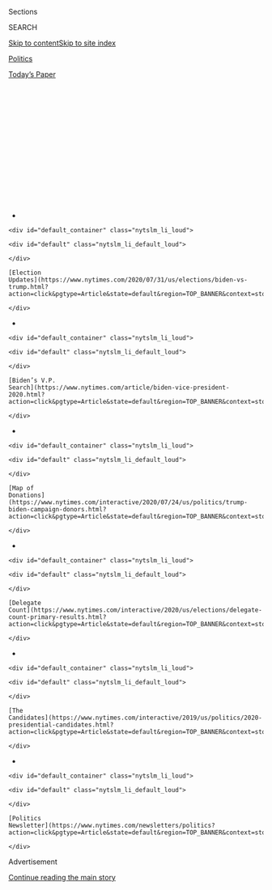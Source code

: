 <div id="app">

<div>

<div>

<div>

<div class="NYTAppHideMasthead css-1q2w90k e1suatyy0">

<div class="section css-ui9rw0 e1suatyy2">

<div class="css-eph4ug er09x8g0">

<div class="css-6n7j50">

</div>

<span class="css-1dv1kvn">Sections</span>

<div class="css-10488qs">

<span class="css-1dv1kvn">SEARCH</span>

</div>

[Skip to content](#site-content)[Skip to site
index](#site-index)

</div>

<div id="masthead-section-label" class="css-1wr3we4 eaxe0e00">

[Politics](https://www.nytimes.com/section/politics)

</div>

<div class="css-10698na e1huz5gh0">

</div>

</div>

<div id="masthead-bar-one" class="section hasLinks css-15hmgas e1csuq9d3">

<div class="css-uqyvli e1csuq9d0">

</div>

<div class="css-1uqjmks e1csuq9d1">

</div>

<div class="css-9e9ivx">

[](https://myaccount.nytimes.com/auth/login?response_type=cookie&client_id=vi)

</div>

<div class="css-1bvtpon e1csuq9d2">

[Today’s
Paper](https://www.nytimes.com/section/todayspaper)

</div>

</div>

</div>

</div>

<div data-aria-hidden="false">

<div id="site-content" data-role="main">

<div>

<div class="css-1aor85t" style="opacity:0.000000001;z-index:-1;visibility:hidden">

<div class="css-1hqnpie">

<div class="css-epjblv">

<span class="css-17xtcya">[Politics](/section/politics)</span><span class="css-x15j1o">|</span><span class="css-fwqvlz">The
Quiet Hand of Conservative Groups in the Anti-Lockdown
Protests</span>

</div>

<div class="css-k008qs">

<div class="css-1iwv8en">

<span class="css-18z7m18"></span>

<div>

</div>

</div>

<span class="css-1n6z4y">https://nyti.ms/3eFiGRd</span>

<div class="css-1705lsu">

<div class="css-4xjgmj">

<div class="css-4skfbu" data-role="toolbar" data-aria-label="Social Media Share buttons, Save button, and Comments Panel with current comment count" data-testid="share-tools">

  - 
  - 
  - 
  - 
    
    <div class="css-6n7j50">
    
    </div>

  - 

</div>

</div>

</div>

</div>

</div>

</div>

<div id="NYT_TOP_BANNER_REGION" class="css-13pd83m">

<div>

<div id="styln-elections-notifications-menu" class="section interactive-content interactive-size-medium css-1edisqu">

<div class="css-17ih8de interactive-body">

<div class="nytslm_innerContainer" data-aria-live="polite">

<div class="nytslm_title">

</div>

  - 
    
    <div id="default_container" class="nytslm_li_loud">
    
    <div id="default" class="nytslm_li_default_loud">
    
    </div>
    
    [Election
    Updates](https://www.nytimes.com/2020/07/31/us/elections/biden-vs-trump.html?action=click&pgtype=Article&state=default&region=TOP_BANNER&context=storylines_menu)
    
    </div>

  - 
    
    <div id="default_container" class="nytslm_li_loud">
    
    <div id="default" class="nytslm_li_default_loud">
    
    </div>
    
    [Biden’s V.P.
    Search](https://www.nytimes.com/article/biden-vice-president-2020.html?action=click&pgtype=Article&state=default&region=TOP_BANNER&context=storylines_menu)
    
    </div>

  - 
    
    <div id="default_container" class="nytslm_li_loud">
    
    <div id="default" class="nytslm_li_default_loud">
    
    </div>
    
    [Map of
    Donations](https://www.nytimes.com/interactive/2020/07/24/us/politics/trump-biden-campaign-donors.html?action=click&pgtype=Article&state=default&region=TOP_BANNER&context=storylines_menu)
    
    </div>

  - 
    
    <div id="default_container" class="nytslm_li_loud">
    
    <div id="default" class="nytslm_li_default_loud">
    
    </div>
    
    [Delegate
    Count](https://www.nytimes.com/interactive/2020/us/elections/delegate-count-primary-results.html?action=click&pgtype=Article&state=default&region=TOP_BANNER&context=storylines_menu)
    
    </div>

  - 
    
    <div id="default_container" class="nytslm_li_loud">
    
    <div id="default" class="nytslm_li_default_loud">
    
    </div>
    
    [The
    Candidates](https://www.nytimes.com/interactive/2019/us/politics/2020-presidential-candidates.html?action=click&pgtype=Article&state=default&region=TOP_BANNER&context=storylines_menu)
    
    </div>

  - 
    
    <div id="default_container" class="nytslm_li_loud">
    
    <div id="default" class="nytslm_li_default_loud">
    
    </div>
    
    [Politics
    Newsletter](https://www.nytimes.com/newsletters/politics?action=click&pgtype=Article&state=default&region=TOP_BANNER&context=storylines_menu)
    
    </div>

</div>

</div>

</div>

</div>

</div>

<div id="top-wrapper" class="css-1sy8kpn">

<div id="top-slug" class="css-l9onyx">

Advertisement

</div>

[Continue reading the main
story](#after-top)

<div class="ad top-wrapper" style="text-align:center;height:100%;display:block;min-height:250px">

<div id="top" class="place-ad" data-position="top" data-size-key="top">

</div>

</div>

<div id="after-top">

</div>

</div>

<div>

<div id="sponsor-wrapper" class="css-1hyfx7x">

<div id="sponsor-slug" class="css-19vbshk">

Supported by

</div>

[Continue reading the main
story](#after-sponsor)

<div id="sponsor" class="ad sponsor-wrapper" style="text-align:center;height:100%;display:block">

</div>

<div id="after-sponsor">

</div>

</div>

<div class="css-186x18t">

</div>

<div class="css-1vkm6nb ehdk2mb0">

# The Quiet Hand of Conservative Groups in the Anti-Lockdown Protests

</div>

Groups in a loose coalition have tapped their networks to drive up
turnout at recent rallies in state capitals and financed lawsuits,
polling and research to combat the stay-at-home orders.

<div class="css-79elbk" data-testid="photoviewer-wrapper">

<div class="css-z3e15g" data-testid="photoviewer-wrapper-hidden">

</div>

<div class="css-1a48zt4 ehw59r15" data-testid="photoviewer-children">

![<span class="css-16f3y1r e13ogyst0" data-aria-hidden="true">People
protested at the Washington State Capitol in Olympia on Sunday.
Organizers see the events as unifying social and fiscal conservatives as
well as civil
libertarians.</span><span class="css-cnj6d5 e1z0qqy90" itemprop="copyrightHolder"><span class="css-1ly73wi e1tej78p0">Credit...</span><span><span>Ruth
Fremson/The New York
Times</span></span></span>](https://static01.nyt.com/images/2020/04/21/us/politics/21protests-politics/merlin_171732069_a17ff660-2d19-45e9-9d99-4e28417d9ae4-articleLarge.jpg?quality=75&auto=webp&disable=upscale)

</div>

</div>

<div class="css-18e8msd">

<div class="css-otjvjh epjyd6m0">

<div class="css-nmf14i ey68jwv0" data-aria-hidden="true">

[![Kenneth P.
Vogel](https://static01.nyt.com/images/2018/02/20/multimedia/author-kenneth-p-vogel/author-kenneth-p-vogel-thumbLarge-v3.png
"Kenneth P. Vogel")](https://www.nytimes.com/by/kenneth-p-vogel)[![Jim
Rutenberg](https://static01.nyt.com/images/2018/02/20/multimedia/author-jim-rutenberg/author-jim-rutenberg-thumbLarge.jpg
"Jim Rutenberg")](https://www.nytimes.com/by/jim-rutenberg)[![Lisa
Lerer](https://static01.nyt.com/images/2018/09/11/us/politics/author-lisa-lerer/lisa-lerer-headshot-thumbLarge.png
"Lisa Lerer")](https://www.nytimes.com/by/lisa-lerer)

</div>

<div class="css-1baulvz">

By [<span class="css-1baulvz" itemprop="name">Kenneth P.
Vogel</span>](https://www.nytimes.com/by/kenneth-p-vogel),
[<span class="css-1baulvz" itemprop="name">Jim
Rutenberg</span>](https://www.nytimes.com/by/jim-rutenberg) and
[<span class="css-1baulvz last-byline" itemprop="name">Lisa
Lerer</span>](https://www.nytimes.com/by/lisa-lerer)

</div>

</div>

  - 
    
    <div class="css-ld3wwf e16638kd2">
    
    April 21,
    2020
    
    </div>

  - 
    
    <div class="css-4xjgmj">
    
    <div class="css-d8bdto" data-role="toolbar" data-aria-label="Social Media Share buttons, Save button, and Comments Panel with current comment count" data-testid="share-tools">
    
      - 
      - 
      - 
      - 
        
        <div class="css-6n7j50">
        
        </div>
    
      - 
    
    </div>
    
    </div>

</div>

</div>

<div class="section meteredContent css-1r7ky0e" name="articleBody" itemprop="articleBody">

<div class="css-1fanzo5 StoryBodyCompanionColumn">

<div class="css-53u6y8">

WASHINGTON — An informal coalition of influential conservative leaders
and groups, some with close connections to the White House, has been
quietly working to nurture protests and apply political and legal
pressure to overturn state and local orders intended to stop the spread
of the coronavirus.

The groups have tapped their networks to drive up turnout at [recent
rallies](https://www.nytimes.com/2020/04/18/us/texas-protests-stay-at-home.html)
in state capitals, dispatched their lawyers to file lawsuits, and paid
for polling and research to undercut the arguments behind restrictions
that have closed businesses and [limited the movement of most
Americans](https://www.nytimes.com/interactive/2020/us/coronavirus-stay-at-home-order.html).

Among those fighting the orders are FreedomWorks and Tea Party Patriots,
which played pivotal roles in the beginning of Tea Party protests
starting more than a decade ago. Also involved are a law firm led partly
by former Trump White House officials, a network of state-based
conservative policy groups, and an ad hoc coalition of conservative
leaders known as Save Our Country that has advised the White House on
strategies for a tiered reopening of the economy.

The effort picked up some influential support on Tuesday, when Attorney
General William P. Barr [expressed
concerns](https://www.hughhewitt.com/attorney-general-william-barr-on-the-crisis/)
about state-level restrictions potentially infringing on constitutional
rights, and suggested that, if that occurred, the Justice Department
might<span class="css-8l6xbc evw5hdy0"> </span>weigh in, including by
supporting legal challenges by others. Separately, in Wisconsin,
Republicans in the state legislature sued to block the Democratic
governor’s order extending stay-at-home rules through May 26.

</div>

</div>

<div class="css-1fanzo5 StoryBodyCompanionColumn">

<div class="css-53u6y8">

Those helping orchestrate the fight against restrictions predict the
effort could energize the right in the same way the Tea Party movement
did in 2009 and 2010, and potentially be helpful to President Trump as
he campaigns for re-election. But the cause has yet to demonstrate that
kind of traction.

[Polls
show](https://www.nbcnews.com/politics/meet-the-press/poll-six-10-support-keeping-stay-home-restrictions-fight-coronavirus-n1187011)
a majority of Americans are more concerned about reopening the country
too quickly than they are about the damage to the economy. And
coronavirus protests have drawn smaller crowds ranging from a few dozen
to several thousand at a rally in Michigan last week.

Conditions are hardly ideal for a protest movement related to the virus.
In addition to the health risks, demonstrators potentially [face legal
exposure](https://www.nj.com/coronavirus/2020/04/woman-charged-for-organizing-protest-of-murphys-coronavirus-stay-at-home-order.html)
for violating the very measures they are protesting. Plus, some key
[Republican
leaders](https://www.nytimes.com/2020/04/03/us/politics/maryland-coronavirus.html)
have [embraced the types of
restrictions](https://www.nytimes.com/2020/03/16/us/politics/virus-primary-2020-ohio.html)
being targeted, while powerful grass-roots mobilizing groups, including
those spearheaded by the billionaire activist Charles Koch, have so far
not embraced the protests.

Still, the fight has emerged as a galvanizing cause for a vocal element
of Mr. Trump’s base and others on the political right. Organizers see it
as unifying social conservatives, who view the orders as targeting
religious groups; fiscal conservatives who chafe at the economic
devastation wrought by the restrictions on businesses; and civil
libertarians who contend that the restrictions infringe on
constitutional rights.

“Groups are united in purpose on this,” said Noah Wall, advocacy
director for FreedomWorks, which in 2009 organized a Tea Party protest
that drew[tens of thousands of
people](https://www.politico.com/story/2009/09/a-march-but-is-it-a-movement-027058)
or
[more](https://www.latimes.com/archives/la-xpm-2009-sep-15-na-crowd15-story.html)
to Washington. He described the current efforts as appealing to a “much
broader” group. “This is about people who want to get back to work and
leave their homes,” he said.

</div>

</div>

<div class="css-1fanzo5 StoryBodyCompanionColumn">

<div class="css-53u6y8">

More than 10 protests are planned for this week, Mr. Wall said, adding
that elected officials “are going to see a lot of angry activists, and I
think that could change minds.”

</div>

</div>

<div class="css-79elbk" data-testid="photoviewer-wrapper">

<div class="css-z3e15g" data-testid="photoviewer-wrapper-hidden">

</div>

<div class="css-1a48zt4 ehw59r15" data-testid="photoviewer-children">

![<span class="css-16f3y1r e13ogyst0" data-aria-hidden="true">Trump
merchandise was for sale at a protest in Harrisburg, Pa., on
Monday.</span><span class="css-cnj6d5 e1z0qqy90" itemprop="copyrightHolder"><span class="css-1ly73wi e1tej78p0">Credit...</span><span>Rachel
Wisniewski/Reuters</span></span>](https://static01.nyt.com/images/2020/04/21/us/politics/21protests-politics2/merlin_171758313_38e33560-881a-464d-93ea-aaeac64b95ca-articleLarge.jpg?quality=75&auto=webp&disable=upscale)

</div>

</div>

<div class="css-1fanzo5 StoryBodyCompanionColumn">

<div class="css-53u6y8">

The protests mostly appear to have been organized by local residents,
and are framed primarily as pushback against what they view as
government overreach. But some rallies have prominently featured
iconography boosting Mr. Trump and Republicans and denouncing Democrats,
as well the occasional Confederate flag and signs promoting conspiracy
theories.

As was the case with the Tea Party movement, established national groups
that generally align with the Republican Party have sought to fuel the
protests, harnessing their energy in a manner that can increase their
profiles and build their membership base and donor
rolls.

<div id="NYT_MAIN_CONTENT_1_REGION" class="css-9tf9ac">

<div>

<div id="styln-nfldraft-updates-block" class="section interactive-content interactive-size-medium css-1ftcdic">

<div class="css-17ih8de interactive-body">

<div id="styln-briefing-block" data-asset-id="">

<div class="briefing-block-header-section">

# [Latest Updates: 2020 Election](https://www.nytimes.com/2020/07/31/us/elections/biden-vs-trump.html?action=click&pgtype=Article&state=default&region=MAIN_CONTENT_1&context=storylines_live_updates)

<div class="briefing-block-ts">

Updated 2020-08-01T01:26:45.732Z

</div>

</div>

  - [Kamala Harris, a top vice-presidential contender, confronts double
    standards.](https://www.nytimes.com/2020/07/31/us/elections/biden-vs-trump.html?action=click&pgtype=Article&state=default&region=MAIN_CONTENT_1&context=storylines_live_updates#link-29fdff45)
  - [Karen Bass and Susan Rice are rising on Biden’s vice-presidential
    shortlist.](https://www.nytimes.com/2020/07/31/us/elections/biden-vs-trump.html?action=click&pgtype=Article&state=default&region=MAIN_CONTENT_1&context=storylines_live_updates#link-13ec3d9c)
  - [Trump says Russian bounties to kill U.S. troops ‘never took
    place.’](https://www.nytimes.com/2020/07/31/us/elections/biden-vs-trump.html?action=click&pgtype=Article&state=default&region=MAIN_CONTENT_1&context=storylines_live_updates#link-49e9a016)

<div class="briefing-block-footer">

<div class="briefing-block-footer-meta">

[See more
updates](https://www.nytimes.com/2020/07/31/us/elections/biden-vs-trump.html?action=click&pgtype=Article&state=default&region=MAIN_CONTENT_1&context=storylines_live_updates)

</div>

</div>

</div>

</div>

</div>

</div>

</div>

Nonprofit groups including FreedomWorks and Tea Party Patriots have used
their social media accounts and text and email lists to spread the word
about protests across the country.

Most of FreedomWorks’s 40 employees are working remotely on the effort,
helping to connect local protesters and set up websites for them. The
group is considering paid digital advertising to further increase
turnout, and has been conducting weekly tracking polls in swing suburban
districts that it says show support for reopening parts of country. It
is sharing the data with advisers on the president’s economic task force
and other conservative allies on Capitol Hill.

While social media has been a key platform for organizing the protests,
those efforts have drawn scrutiny. Facebook [removed some
posts](https://www.cnn.com/2020/04/20/politics/facebook-covid-shutdown-protests/index.html)
devoted to the protests on Monday for encouraging violations of social
distancing laws. And similarities in online organizing efforts behind
different protests have sparked accusations that they are not, in fact,
organic grass-roots campaigns, but “astroturfing” efforts that are
manipulated by Washington conservatives to appear locally driven.

</div>

</div>

<div class="css-1fanzo5 StoryBodyCompanionColumn">

<div class="css-53u6y8">

Organizers of recent protests in Oklahoma acknowledged that FreedomWorks
helped arrange the events and said they hoped the “rolling protests,”
which were intended to keep people in their vehicles, helped Mr. Trump
politically. But they stressed that the events reflected real concerns
from real people about the economic damage inflicted by mitigation
measures.

Carol Hefner, an Oklahoma co-chair of Mr. Trump’s 2016 campaign who
helped organize a protest last week in Oklahoma City, cited the state’s
flat terrain as a factor in any decision to ease restrictions. “We have
a lot of wind and the wind has pretty much helped us here,” she said.
“We are in a much better position than many of the other states to go
ahead and open back up.”

Ronda Vuillemont-Smith, an Oklahoma HVAC contractor who helped with the
capital rally and another one on Monday in Tulsa, said she encouraged
protesters to remain in their vehicles. But Ms. Vuillemont-Smith, who
serves on FreedomWorks’s activist advisory council, added, “I see
absolutely no risks whatsoever” for open-air protests. “We are adults.
We assume personal responsibility for the decisions that we make,” she
said.

The Oklahoma organizers and Mr. Wall, as well as the White House and the
Trump campaign, said there was no coordination between the protests and
Mr. Trump’s
team.

</div>

</div>

<div class="css-79elbk" data-testid="photoviewer-wrapper">

<div class="css-z3e15g" data-testid="photoviewer-wrapper-hidden">

</div>

<div class="css-1a48zt4 ehw59r15" data-testid="photoviewer-children">

<div class="css-1xdhyk6 erfvjey0">

<span class="css-1ly73wi e1tej78p0">Image</span>

<div class="css-zjzyr8">

<div data-testid="lazyimage-container" style="height:291.28888888888883px">

</div>

</div>

</div>

<span class="css-16f3y1r e13ogyst0" data-aria-hidden="true">Ronda
Vuillemont-Smith, who helped with two protests in Oklahoma, said she
encouraged protesters to remain in their
vehicles.</span><span class="css-cnj6d5 e1z0qqy90" itemprop="copyrightHolder"><span class="css-1ly73wi e1tej78p0">Credit...</span><span>Matt
Barnard/Tulsa World, via Associated Press</span></span>

</div>

</div>

<div class="css-1fanzo5 StoryBodyCompanionColumn">

<div class="css-53u6y8">

But the protests coincide with messages from Mr. Trump, and have been
helped and organized by his supporters, some of whom have begun new
ventures to advance the cause.

One of them is Reopen America Political Action Committee, which aims to
bring small business owners to Washington to lobby lawmakers to reopen,
starting with a 24-hour rally at the White House on May 1 — the target
Mr. Trump set for reopening.

</div>

</div>

<div class="css-1fanzo5 StoryBodyCompanionColumn">

<div class="css-53u6y8">

The group, which was [created this
month](https://docquery.fec.gov/cgi-bin/forms/C00742890/1402019/), has
yet to [report any financial
activity](https://docquery.fec.gov/pdf/091/202004159219312091/202004159219312091.pdf).
But its founder, Suzzanne Monk, who is active on Twitter with the handle
[@Trumpertarian](https://twitter.com/Trumpertarian), called the idea for
the rally “pushback against these governors who want to stay shut down
far beyond their economic capacity to do so.”

Support for the protests features more direct ties to the White House
than simply support for Mr. Trump. The administration recently formed an
advisory group for reopening the economy that included Stephen Moore,
the conservative economics commentator. Mr. Moore had been coordinating
with FreedomWorks, the Tea Party Patriots and the American Legislative
Exchange Council in a coalition called “[Save Our
Country](https://www.washingtonpost.com/business/2020/04/13/trump-reopen-economy-conservative-groups-coronavirus/),”
which was formed to push for a quicker easing of restrictions.

At the same time, Mr. Moore was communicating with a group of local
activists in Wisconsin involved in organizing a protest at the State
Capitol set for Friday. On a conservative [YouTube
program](https://www.youtube.com/watch?v=2h7czFYx6-s&feature=youtu.be&t=856)
that went online the day Mr. Trump named him to the task force, Mr.
Moore said he had “one big donor in Wisconsin” who had pledged financial
support for the protesters, telling him, “‘Steve, I promise, I will pay
the bail and legal fees of anyone who gets arrested.’”

In an interview with The New York Times, Mr. Moore declined to identify
the donor, but said, “I do think you’re going to see these start to
erupt.”

He said he would probably turn down an invitation to speak at the
protest in Wisconsin, because “it’s important that no one be under the
impression that it’s sponsored or directed by national groups in
Washington.”

A legal offensive against the restrictions is also being waged by groups
and individuals supportive of Mr. Trump.

Mr. Barr’s comments on Tuesday came a few days after [a
letter](https://www.documentcloud.org/documents/6842227-Trump-Allies-Call-On-DOJ-To-Block-State.html)
sent by groups including FreedomWorks, Tea Party Patriots and the
anti-abortion-rights group Susan B. Anthony List urging the Justice
Department to consider intervening to block restrictions that the
officials said were unconstitutional infringements on civil liberties.

</div>

</div>

<div class="css-1fanzo5 StoryBodyCompanionColumn">

<div class="css-53u6y8">

Lawyers aligned with socially conservative causes have filed their own
lawsuits against governors.

Many are focused on allowing smaller churches to keep holding services,
but the objections cover a range of other activities. In Michigan, a
lawsuit is challenging provisions of Gov. Gretchen Whitmer’s executive
order banning travel to vacation homes and gatherings of non-household
members.

</div>

</div>

<div class="css-79elbk" data-testid="photoviewer-wrapper">

<div class="css-z3e15g" data-testid="photoviewer-wrapper-hidden">

</div>

<div class="css-1a48zt4 ehw59r15" data-testid="photoviewer-children">

<div class="css-1xdhyk6 erfvjey0">

<span class="css-1ly73wi e1tej78p0">Image</span>

<div class="css-zjzyr8">

<div data-testid="lazyimage-container" style="height:217.82222222222222px">

</div>

</div>

</div>

<span class="css-16f3y1r e13ogyst0" data-aria-hidden="true">People
protested from their cars outside California’s Capitol building in
Sacramento on
Monday.</span><span class="css-cnj6d5 e1z0qqy90" itemprop="copyrightHolder"><span class="css-1ly73wi e1tej78p0">Credit...</span><span>Josh
Edelson/Agence France-Presse — Getty Images</span></span>

</div>

</div>

<div class="css-1fanzo5 StoryBodyCompanionColumn">

<div class="css-53u6y8">

A law firm [that
advises](https://www.cnn.com/2019/01/11/politics/trump-organization-oversight-passantino/index.html)
the Trump Organization, Michael Best & Friedrich, is representing
members of a new protest group in North Carolina called ReOpenNC.
Michael Best’s ranks include the former Trump chief of staff Reince
Priebus, the former deputy White House counsel Stefan C. Passantino and
the current senior counsel at the Trump campaign, [Justin
Clark](https://www.politico.com/story/2019/06/03/playbook-birthday-justin-clark-1351103).

ReOpenNC had told its members that a “generous donor” had arranged to
pay for buses to bring protesters to Raleigh from around the state. But,
in a sign of how loath the groups are to be viewed as “astroturf”
creations, the group said it had scrapped the plan when a news station,
[WRAL](https://www.wral.com/coronavirus/reopennc-rally-planned-for-tuesday-in-downtown-raleigh/19062732/),
asked about it. (Afterward, a former defense contractor and perennial
North Carolina political candidate, [Tim
D’Annunzio](https://www.charlotteobserver.com/news/politics-government/article9100739.html),
[stepped
forward](https://twitter.com/search?q=Tim%20D%27Annunzio&src=typed_query)
on Facebook to say he was the donor and was still hoping to run the
buses.)

On Friday, Anthony J. Biller, a Raleigh-based lawyer with Michael Best,
[wrote](https://wwwcache.wral.com/asset/news/state/nccapitol/2020/04/19/19062754/Biller_letter_to_Governor_Cooper_and_Comm_Ford_4_18-DMID1-5mk0it4ph.pdf)
to Gov. Roy Cooper, a Democrat, on behalf of a ReOpenNC co-founder,
Kristen Elizabeth, and a member who was arrested at a protest last week,
seeking dismissal of the charges. In an interview, Mr. Biller said he
hoped the state would agree to allow ReOpenNC to demonstrate safely
without fear of arrest, adding, “What is sufficient safety to buy toilet
paper at Costco should be sufficient safety to practice one’s
fundamental rights, particularly about these issues.”

He said that he was working pro bono but that there was “no coordination
with the Trump administration, as some bozos have implied.”

One force in conservative politics that has kept its distance from the
stay-at-home protests is the network of groups backed by the billionaire
Mr. Koch. The largest Koch-backed group, Americans for Prosperity, which
played a leading role in facilitating the Tea Party movement, has
remained on the sidelines of the coronavirus protests.

</div>

</div>

<div class="css-1fanzo5 StoryBodyCompanionColumn">

<div class="css-53u6y8">

GoDaddy records show that a public relations firm tied to the Koch
network, [In Pursuit Of
LLC](https://www.politico.com/story/2016/12/koch-brothers-announce-layoffs-232341),
registered the domain name “reopenmississippi.com.” An official said the
group had planned to use the site to highlight a nuanced approach being
developed by the network to reopen the economy while balancing health
concerns.

“The question is — what is the best way to get people back to work?”
said Emily Seidel, the chief executive of Americans for Prosperity. “We
don’t see protests as the best way to do that,” she said, adding that
“the choice between full shutdown and immediately opening everything
is a false choice.”

Reid J. Epstein contributed
reporting.

</div>

</div>

<div>

</div>

</div>

<div>

</div>

<div>

</div>

<div id="NYT_BELOW_MAIN_CONTENT_REGION">

<div>

<div id="STLYN_guide_v1_STYLN_guide_a" class="section css-l08pwh interactive-content interactive-size-medium">

<div class="css-17ih8de interactive-body">

<div class="g-story g-freebird g-max-limit" data-preview-slug="styln-scroll-guide">

</div>

<div id="g-electionguide-id" class="g-electionguide">

<div class="g-electionguide-container">

<div class="g-electionguide-wrapper">

<div class="g-electionguide-logo">

</div>

# Our 2020 Election Guide

Updated July 31, 2020

  - 
    
    -----
    
    ## The Latest
    
      - President Trump’s assault on the Postal Service is intersecting
        with his attacks on mail-in voting. [Voting rights groups say it
        is a recipe for
        disaster.](https://www.nytimes.com/2020/07/31/us/politics/trump-usps-mail-delays.html?action=click&pgtype=Article&state=default&region=BELOW_MAIN_CONTENT&context=storylines_guide)

  - 
    
    -----
    
    ## Biden’s V.P. Search
    
      - [Here are 13
        women](https://www.nytimes.com/article/biden-vice-president-2020.html?action=click&pgtype=Article&state=default&region=BELOW_MAIN_CONTENT&context=storylines_guide)
        who have been under consideration to be Joe Biden’s running
        mate, and why each might be chosen — and might not be.

  - 
    
    -----
    
    ## Keep Up With Our Coverage
    
      - Get an
        [email](https://www.nytimes.com/newsletters/politics?action=click&pgtype=Article&state=default&region=BELOW_MAIN_CONTENT&context=storylines_guide)
        recapping the day’s news
    
    <!-- end list -->
    
      - Download our mobile app on
        [iOS](https://apps.apple.com/us/app/nytimes/id284862083?ls=1&mat_click_id=5c79ae7455014fd1bd66b5610c05b8f2-20191112-16948&referrer=mat_click_id%3D5c79ae7455014fd1bd66b5610c05b8f2-20191112-16948%26link_click_id%3D722930677036718082)
        and
        [Android](http://a.localytics.com/android?id=com.nytimes.android&referrer=utm_source%3Dother_nyt_mobile_web%26utm_medium%3DWeb%2520page%26utm_term%3DGeneral%2520Mobile%2520Page%26utm_campaign%3DNYT%2520Mobile%2520General%2520Page)
        and turn on Breaking News and Politics alerts

</div>

</div>

</div>

</div>

</div>

</div>

</div>

<div>

</div>

<div>

<div id="bottom-wrapper" class="css-1ede5it">

<div id="bottom-slug" class="css-l9onyx">

Advertisement

</div>

[Continue reading the main
story](#after-bottom)

<div id="bottom" class="ad bottom-wrapper" style="text-align:center;height:100%;display:block;min-height:90px">

</div>

<div id="after-bottom">

</div>

</div>

</div>

</div>

</div>

## Site Index

<div>

</div>

## Site Information Navigation

  - [© <span>2020</span> <span>The New York Times
    Company</span>](https://help.nytimes.com/hc/en-us/articles/115014792127-Copyright-notice)

<!-- end list -->

  - [NYTCo](https://www.nytco.com/)
  - [Contact
    Us](https://help.nytimes.com/hc/en-us/articles/115015385887-Contact-Us)
  - [Work with us](https://www.nytco.com/careers/)
  - [Advertise](https://nytmediakit.com/)
  - [T Brand Studio](http://www.tbrandstudio.com/)
  - [Your Ad
    Choices](https://www.nytimes.com/privacy/cookie-policy#how-do-i-manage-trackers)
  - [Privacy](https://www.nytimes.com/privacy)
  - [Terms of
    Service](https://help.nytimes.com/hc/en-us/articles/115014893428-Terms-of-service)
  - [Terms of
    Sale](https://help.nytimes.com/hc/en-us/articles/115014893968-Terms-of-sale)
  - [Site
    Map](https://spiderbites.nytimes.com)
  - [Help](https://help.nytimes.com/hc/en-us)
  - [Subscriptions](https://www.nytimes.com/subscription?campaignId=37WXW)

</div>

</div>

</div>

</div>
